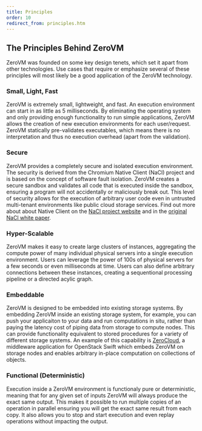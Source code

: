 ```yaml
---
title: Principles
order: 10
redirect_from: principles.htm
---
```


## The Principles Behind ZeroVM

ZeroVM was founded on some key design tenets, which set it apart from
other technologies. Use cases that require or emphasize several of
these principles will most likely be a good application of the ZeroVM
technology.

### Small, Light, Fast

ZeroVM is extremely small, lightweight, and fast. An execution
environment can start in as little as 5 milliseconds. By eliminating
the operating system and only providing enough functionality to run
simple applications, ZeroVM allows the creation of new execution
environments for each user/request. ZeroVM statically pre-validates
executables, which means there is no interpretation and thus no execution
overhead (apart from the validation).

### Secure

ZeroVM provides a completely secure and isolated execution
environment. The security is derived from the Chromium Native Client
(NaCl) project and is based on the concept of software fault
isolation. ZeroVM creates a secure sandbox and validates all code that
is executed inside the sandbox, ensuring a program will not
accidentally or maliciously break out. This level of security allows for
the execution of arbitrary user code even in untrusted multi-tenant
environments like public cloud storage services. Find out more about
about Native Client on the
[NaCl project website](https://code.google.com/p/nativeclient/) and in
the
[original NaCl white paper](http://static.googleusercontent.com/external_content/untrusted_dlcp/research.google.com/en/us/pubs/archive/34913.pdf).

### Hyper-Scalable

ZeroVM makes it easy to create large clusters of instances,
aggregating the compute power of many individual physical servers into
a single execution environment. Users can leverage the power of 100s
of physical servers for a few seconds or even milliseconds at time.
Users can also define arbitrary connections between these instances,
creating a sequentional processing pipeline or a directed acylic
graph.

### Embeddable

ZeroVM is designed to be embedded into existing storage systems. By
embedding ZeroVM inside an existing storage system, for example, you
can push your applicaiton to your data and run computations in situ,
rather than paying the latency cost of piping data from storage to
compute nodes. This can provide functionality equivalent to stored
procedures for a variety of different storage systems. An example of
this capability is [ZeroCloud](https://github.com/zerovm/zerocloud), a
middleware application for OpenStack Swift which embeds ZeroVM on
storage nodes and enables arbitrary in-place computation on
collections of objects.

### Functional (Deterministic)

Execution inside a ZeroVM environment is functionaly pure or
deterministic, meaning that for any given set of inputs ZeroVM will
always produce the exact same output. This makes it possible to run
multiple copies of an operation in parallel ensuring you will get the
exact same result from each copy. It also allows you to stop and start
execution and even replay operations without impacting the output.
